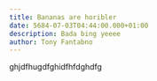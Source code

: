 ```yaml
---
title: Bananas are horibler
date: 5684-07-03T04:44:00.000+01:00
description: Bada bing yeeee
author: Tony Fantabno
---
```

ghjdfhugdfghidfhfdghdfg
